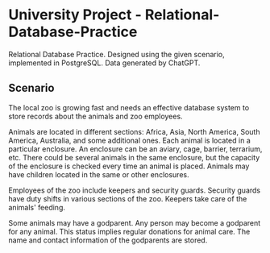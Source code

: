 # University Project - Relational-Database-Practice
Relational Database Practice. Designed using the given scenario, implemented in PostgreSQL. Data generated by ChatGPT. 

## Scenario

The local zoo is growing fast and needs an effective database system to store records about the animals and zoo employees.

Animals are located in different sections: Africa, Asia, North America, South America, Australia, and some additional ones. Each animal is located in a particular enclosure. An enclosure can be an aviary, cage, barrier, terrarium, etc. There could be several animals in the same enclosure, but the capacity of the enclosure is checked every time an animal is placed. Animals may have children located in the same or other enclosures.

Employees of the zoo include keepers and security guards. Security guards have duty shifts in various sections of the zoo. Keepers take care of the animals' feeding.

Some animals may have a godparent. Any person may become a godparent for any animal. This status implies regular donations for animal care. The name and contact information of the godparents are stored.
